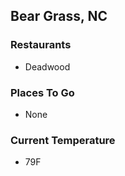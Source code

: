 ## Bear Grass, NC

### Restaurants

- Deadwood

### Places To Go

- None

### Current Temperature

- 79F